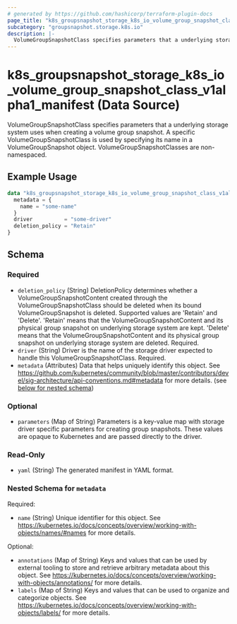 ```yaml
---
# generated by https://github.com/hashicorp/terraform-plugin-docs
page_title: "k8s_groupsnapshot_storage_k8s_io_volume_group_snapshot_class_v1alpha1_manifest Data Source - terraform-provider-k8s"
subcategory: "groupsnapshot.storage.k8s.io"
description: |-
  VolumeGroupSnapshotClass specifies parameters that a underlying storage system uses when creating a volume group snapshot. A specific VolumeGroupSnapshotClass is used by specifying its name in a VolumeGroupSnapshot object. VolumeGroupSnapshotClasses are non-namespaced.
---
```


# k8s_groupsnapshot_storage_k8s_io_volume_group_snapshot_class_v1alpha1_manifest (Data Source)

VolumeGroupSnapshotClass specifies parameters that a underlying storage system uses when creating a volume group snapshot. A specific VolumeGroupSnapshotClass is used by specifying its name in a VolumeGroupSnapshot object. VolumeGroupSnapshotClasses are non-namespaced.

## Example Usage

```terraform
data "k8s_groupsnapshot_storage_k8s_io_volume_group_snapshot_class_v1alpha1_manifest" "example" {
  metadata = {
    name = "some-name"
  }
  driver          = "some-driver"
  deletion_policy = "Retain"
}
```

<!-- schema generated by tfplugindocs -->
## Schema

### Required

- `deletion_policy` (String) DeletionPolicy determines whether a VolumeGroupSnapshotContent created through the VolumeGroupSnapshotClass should be deleted when its bound VolumeGroupSnapshot is deleted. Supported values are 'Retain' and 'Delete'. 'Retain' means that the VolumeGroupSnapshotContent and its physical group snapshot on underlying storage system are kept. 'Delete' means that the VolumeGroupSnapshotContent and its physical group snapshot on underlying storage system are deleted. Required.
- `driver` (String) Driver is the name of the storage driver expected to handle this VolumeGroupSnapshotClass. Required.
- `metadata` (Attributes) Data that helps uniquely identify this object. See https://github.com/kubernetes/community/blob/master/contributors/devel/sig-architecture/api-conventions.md#metadata for more details. (see [below for nested schema](#nestedatt--metadata))

### Optional

- `parameters` (Map of String) Parameters is a key-value map with storage driver specific parameters for creating group snapshots. These values are opaque to Kubernetes and are passed directly to the driver.

### Read-Only

- `yaml` (String) The generated manifest in YAML format.

<a id="nestedatt--metadata"></a>
### Nested Schema for `metadata`

Required:

- `name` (String) Unique identifier for this object. See https://kubernetes.io/docs/concepts/overview/working-with-objects/names/#names for more details.

Optional:

- `annotations` (Map of String) Keys and values that can be used by external tooling to store and retrieve arbitrary metadata about this object. See https://kubernetes.io/docs/concepts/overview/working-with-objects/annotations/ for more details.
- `labels` (Map of String) Keys and values that can be used to organize and categorize objects. See https://kubernetes.io/docs/concepts/overview/working-with-objects/labels/ for more details.

